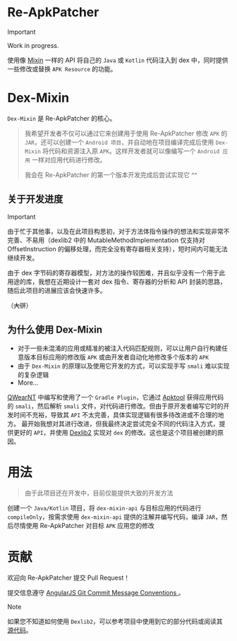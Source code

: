 # Re-ApkPatcher
> [!IMPORTANT]
> Work in progress.

使用像 [Mixin](https://github.com/SpongePowered/Mixin) 一样的 API 将自己的 `Java` 或 `Kotlin` 代码注入到 dex 中，同时提供一些修改或替换 `APK Resource` 的功能。

# Dex-Mixin
`Dex-Mixin` 是 Re-ApkPatcher 的核心。

> 我希望开发者不仅可以通过它来创建用于使用 Re-ApkPatcher 修改 `APK` 的 `JAR`，还可以创建一个 `Android 项目`，并自动地在项目编译完成后使用 `Dex-Mixin` 将代码和资源注入原 `APK`。这样开发者就可以像编写一个 `Android 应用` 一样对应用代码进行修改。
>
> 我会在 Re-ApkPatcher 的第一个版本开发完成后尝试实现它 ^^

## 关于开发进度
> [!IMPORTANT]
> 由于忙于其他事，以及在此项目构思初，对于方法体指令操作的想法和实现非常不完善、不易用（dexlib2 中的 MutableMethodImplementation 仅支持对 OffsetInstruction 的偏移处理，而完全没有寄存器相关支持），短时间内可能无法继续开发。

由于 dex 字节码的寄存器模型，对方法的操作较困难，并且似乎没有一个用于此用途的库，我想在近期设计一套对 dex 指令、寄存器的分析和 API 封装的思路，随后此项目的进展应该会快速许多。

（~~大饼~~）

## 为什么使用 Dex-Mixin
- 对于一些未混淆的应用或精准的被注入代码匹配规则，可以让用户自行构建任意版本目标应用的修改版 `APK` 或由开发者自动化地修改多个版本的 `APK`
- 由于 `Dex-Mixin` 的原理以及使用它开发的方式，可以实现手写 `smali` 难以实现的复杂逻辑
- More...

[QWearNT](https://github.com/java30433/QWearNT) 中编写和使用了一个 `Gradle Plugin`，它通过 [Apktool](https://github.com/iBotPeaches/Apktool) 获得应用代码的 `smali`，然后解析 `smali` 文件，对代码进行修改。但由于原开发者编写它时的开发时间不充裕，导致其 `API` 不太完善，具体实现逻辑有很多待改进或不合理的地方。
最开始我想对其进行改进，但我最终决定尝试完全不同的代码注入方式，提供更好的 `API`，并使用 [Dexlib2](https://github.com/google/smali/tree/main/dexlib2) 实现对 `dex` 的修改。这也是这个项目被创建的原因。

# 用法
> 由于此项目还在开发中，目前仅能提供大致的开发方法

创建一个 `Java/Kotlin` 项目，将 `dex-mixin-api` 与目标应用的代码进行 `compileOnly`，按需求使用 `dex-mixin-api` 提供的注解并编写代码，编译 `JAR`，然后尽情使用 Re-ApkPatcher 对目标 `APK` 应用您的修改

# 贡献
欢迎向 Re-ApkPatcher 提交 Pull Request！

提交信息遵守 [AngularJS Git Commit Message Conventions
](https://docs.google.com/document/d/1QrDFcIiPjSLDn3EL15IJygNPiHORgU1_OOAqWjiDU5Y)。

> [!NOTE]
> 如果您不知道如何使用 `Dexlib2`，可以参考项目中使用到它的部分代码或阅读其 [源代码](https://github.com/google/smali/tree/main/dexlib2)。

